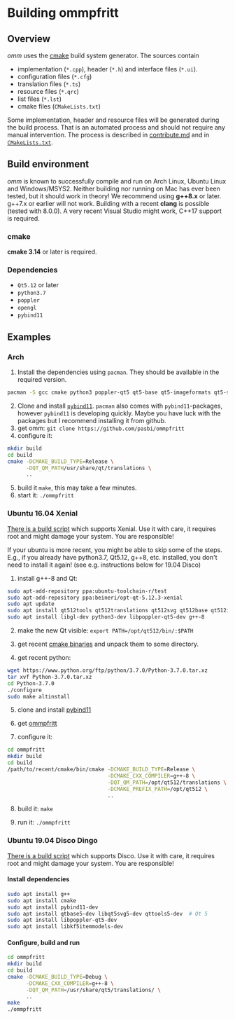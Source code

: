 # Building ommpfritt

## Overview

*omm* uses the [cmake](cmake.org) build system generator.
The sources contain

-    implementation (`*.cpp`), header (`*.h`) and interface files (`*.ui`).
-    configuration files (`*.cfg`)
-    translation files (`*.ts`)
-    resource files (`*.qrc`)
-    list files (`*.lst`)
-    cmake files (`CMakeLists.txt`)

Some implementation, header and resource files will be generated during the
build process.
That is an automated process and should not require any manual intervention.
The process is described in [contribute.md](contribute.md) and in
[`CMakeLists.txt`](../CMakeLists.txt).

## Build environment

*omm* is known to successfully compile and run on Arch Linux, Ubuntu Linux and 
Windows/MSYS2.
Neither building nor running on Mac has ever been tested, but it should work in theory!
We recommend using **g++8.x** or later. g++7.x or earlier will not work.
Building with a recent **clang** is possible (tested with 8.0.0).
A very recent Visual Studio might work, C++17 support is required.

### cmake
**cmake 3.14** or later is required.

### Dependencies

-   `Qt5.12` or later
-   `python3.7`
-   `poppler`
-   `opengl`
-   `pybind11`

## Examples

### Arch

1.   Install the dependencies using `pacman`.
They should be available in the required version.

```bash
pacman -S gcc cmake python3 poppler-qt5 qt5-base qt5-imageformats qt5-svg qt5-translations qt5-tools
```

2.   Clone and install [`pybind11`](github.com/pybind/pybind11).
`pacman` also comes with `pybind11`-packages, however `pybind11` is developing
quickly.
Maybe you have luck with the packages but I recommend installing it from
github.
3.   get omm: `git clone https://github.com/pasbi/ommpfritt`
4.   configure it:

```bash
mkdir build
cd build
cmake -DCMAKE_BUILD_TYPE=Release \
      -DQT_QM_PATH/usr/share/qt/translations \
      ..
```

5.   build it `make`, this may take a few minutes.
6.   start it: `./ommpfritt`

### Ubuntu 16.04 Xenial

[There is a build script](../build-scripts/build-omm-ubuntu.sh) which supports
Xenial.
Use it with care, it requires root and might damage your system.
You are responsible!

If your ubuntu is more recent, you might be able to skip some of the steps.
E.g., if you already have python3.7, Qt5.12, g++8, etc. installed, you don't
need to install it again! (see e.g. instructions below for 19.04 Disco)

1.   install g++-8 and Qt:
```bash
sudo apt-add-repository ppa:ubuntu-toolchain-r/test
sudo apt-add-repository ppa:beineri/opt-qt-5.12.3-xenial
sudo apt update
sudo apt install qt512tools qt512translations qt512svg qt512base qt512imageformats
sudo apt install libgl-dev python3-dev libpoppler-qt5-dev g++-8
```

2.  make the new Qt visible: `export PATH=/opt/qt512/bin/:$PATH`

3.  get recent [cmake binaries](cmake.org/download/) and unpack them to some
directory.

4.  get recent python:
```bash
wget https://www.python.org/ftp/python/3.7.0/Python-3.7.0.tar.xz
tar xvf Python-3.7.0.tar.xz
cd Python-3.7.0
./configure
sudo make altinstall
```

5.   clone and install [pybind11](github.com/pybind/pybind11)

6.   get [ommpfritt](github.com/pasbi/ommpfritt)

7.   configure it:
```bash
cd ommpfritt
mkdir build
cd build
/path/to/recent/cmake/bin/cmake -DCMAKE_BUILD_TYPE=Release \
                                -DCMAKE_CXX_COMPILER=g++-8 \
                                -DQT_QM_PATH=/opt/qt512/translations \
                                -DCMAKE_PREFIX_PATH=/opt/qt512 \
                                ..
```

8.   build it: `make`

9.   run it: `./ommpfritt`

### Ubuntu 19.04 Disco Dingo

[There is a build script](../build-scripts/build-omm-ubuntu.sh) which supports
Disco.
Use it with care, it requires root and might damage your system.
You are responsible!

#### Install dependencies

```bash
sudo apt install g++
sudo apt install cmake
sudo apt install pybind11-dev
sudo apt install qtbase5-dev libqt5svg5-dev qttools5-dev  # Qt 5
sudo apt install libpoppler-qt5-dev
sudo apt install libkf5itemmodels-dev
```

#### Configure, build and run

```bash
cd ommpfritt
mkdir build
cd build
cmake -DCMAKE_BUILD_TYPE=Debug \
      -DCMAKE_CXX_COMPILER=g++-8 \
      -DQT_QM_PATH=/usr/share/qt5/translations/ \
      ..
make
./ommpfritt
```

